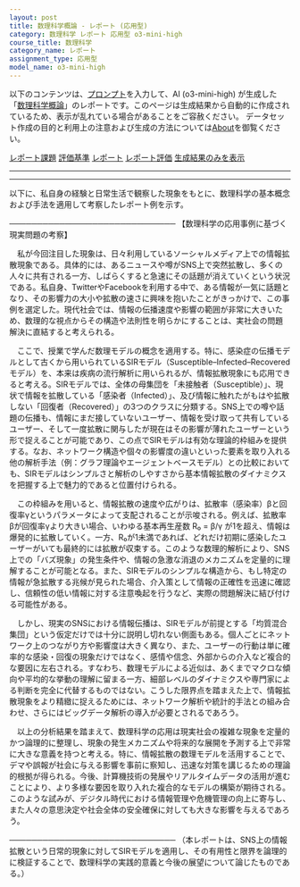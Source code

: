 ```yaml
---
layout: post
title: 数理科学概論 - レポート (応用型)
category: 数理科学 レポート 応用型 o3-mini-high
course_title: 数理科学
category_name: レポート
assignment_type: 応用型
model_name: o3-mini-high
---
```


以下のコンテンツは、[プロンプト](https://github.com/takedatoshiyuki/synthetic_assignments/tree/main/generated/数理科学/o3-mini-high/prompt_レポート-応用型.md)を入力して、AI (o3-mini-high) が生成した「[数理科学概論](/contents/数理科学/)」のレポートです。このページは生成結果から自動的に作成されているため、表示が乱れている場合があることをご容赦ください。
データセット作成の目的と利用上の注意および生成の方法については[About](/About)を御覧ください。

[レポート課題](../レポート課題-応用型)
[評価基準](../評価基準-応用型)
[レポート](../レポート-応用型)
[レポート評価](../レポート評価-応用型)
[生成結果のみを表示](https://github.com/takedatoshiyuki/synthetic_assignments/tree/main/generated/数理科学/o3-mini-high/レポート-応用型.md)
  

***
***
  
以下に、私自身の経験と日常生活で観察した現象をもとに、数理科学の基本概念および手法を適用して考察したレポート例を示す。

──────────────────────────────
【数理科学の応用事例に基づく現実問題の考察】

　私が今回注目した現象は、日々利用しているソーシャルメディア上での情報拡散現象である。具体的には、あるニュースや噂がSNS上で突然拡散し、多くの人々に共有される一方、しばらくすると急速にその話題が消えていくという状況である。私自身、TwitterやFacebookを利用する中で、ある情報が一気に話題となり、その影響力の大小や拡散の速さに興味を抱いたことがきっかけで、この事例を選定した。現代社会では、情報の伝播速度や影響の範囲が非常に大きいため、数理的な視点からその構造や法則性を明らかにすることは、実社会の問題解決に直結すると考えられる。

　ここで、授業で学んだ数理モデルの概念を適用する。特に、感染症の伝播モデルとして古くから用いられているSIRモデル（Susceptible–Infected–Recoveredモデル）を、本来は疾病の流行解析に用いられるが、情報拡散現象にも応用できると考える。SIRモデルでは、全体の母集団を「未接触者（Susceptible）」、現状で情報を拡散している「感染者（Infected）」、及び情報に触れたがもはや拡散しない「回復者（Recovered）」の3つのクラスに分類する。SNS上での噂や話題の伝播も、情報にまだ接していないユーザー、情報を受け取って共有しているユーザー、そして一度拡散に関与したが現在はその影響が薄れたユーザーという形で捉えることが可能であり、この点でSIRモデルは有効な理論的枠組みを提供する。なお、ネットワーク構造や個々の影響度の違いといった要素を取り入れる他の解析手法（例：グラフ理論やエージェントベースモデル）との比較においても、SIRモデルはシンプルさと解析のしやすさから基本情報拡散のダイナミクスを把握する上で魅力的であると位置付けられる。

　この枠組みを用いると、情報拡散の速度や広がりは、拡散率（感染率）βと回復率γというパラメータによって支配されることが示唆される。例えば、拡散率βが回復率γより大きい場合、いわゆる基本再生産数 R₀ = β/γ が1を超え、情報は爆発的に拡散していく。一方、R₀が1未満であれば、どれだけ初期に感染したユーザーがいても最終的には拡散が収束する。このような数理的解析により、SNS上での「バズ現象」の発生条件や、情報の急激な消退のメカニズムを定量的に理解することが可能となる。また、SIRモデルのシンプルな構造から、もし特定の情報が急拡散する兆候が見られた場合、介入策として情報の正確性を迅速に確認し、信頼性の低い情報に対する注意喚起を行うなど、実際の問題解決に結び付ける可能性がある。

　しかし、現実のSNSにおける情報伝播は、SIRモデルが前提とする「均質混合集団」という仮定だけでは十分に説明し切れない側面もある。個人ごとにネットワーク上のつながり方や影響度は大きく異なり、また、ユーザーの行動は単に確率的な感染・回復の現象だけではなく、感情や信念、外部からの介入など複合的な要因に左右される。すなわち、数理モデルによる近似は、あくまでマクロな傾向や平均的な挙動の理解に留まる一方、細部レベルのダイナミクスや専門家による判断を完全に代替するものではない。こうした限界点を踏まえた上で、情報拡散現象をより精緻に捉えるためには、ネットワーク解析や統計的手法との組み合わせ、さらにはビッグデータ解析の導入が必要とされるであろう。

　以上の分析結果を踏まえて、数理科学の応用は現実社会の複雑な現象を定量的かつ論理的に整理し、現象の発生メカニズムや将来的な展開を予測する上で非常に大きな意義を持つと考える。特に、情報拡散の数理モデルを活用することで、デマや誤報が社会に与える影響を事前に察知し、迅速な対策を講じるための理論的根拠が得られる。今後、計算機技術の発展やリアルタイムデータの活用が進むことにより、より多様な要因を取り入れた複合的なモデルの構築が期待される。このような試みが、デジタル時代における情報管理や危機管理の向上に寄与し、また人々の意思決定や社会全体の安全確保に対しても大きな影響を与えるであろう。

──────────────────────────────
（本レポートは、SNS上の情報拡散という日常的現象に対してSIRモデルを適用し、その有用性と限界を論理的に検証することで、数理科学の実践的意義と今後の展望について論じたものである。）
